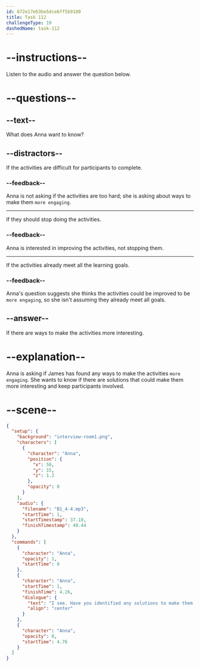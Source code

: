 ```yaml
---
id: 672e17e63be5dce6ff5b9189
title: Task 112
challengeType: 19
dashedName: task-112
---
```


<!-- (Audio) Anna: I see. Have you identified any solutions to make them more engaging? -->

# --instructions--

Listen to the audio and answer the question below.

# --questions--

## --text--

What does Anna want to know?

## --distractors--

If the activities are difficult for participants to complete.

### --feedback--

Anna is not asking if the activities are too hard; she is asking about ways to make them `more engaging`.

---

If they should stop doing the activities.

### --feedback--

Anna is interested in improving the activities, not stopping them.

---

If the activities already meet all the learning goals.

### --feedback--

Anna's question suggests she thinks the activities could be improved to be `more engaging`, so she isn't assuming they already meet all goals.

## --answer--

If there are ways to make the activities more interesting.

# --explanation--

Anna is asking if James has found any ways to make the activities `more engaging`. She wants to know if there are solutions that could make them more interesting and keep participants involved.

# --scene--

```json
{
  "setup": {
    "background": "interview-room1.png",
    "characters": [
      {
        "character": "Anna",
        "position": {
          "x": 50,
          "y": 15,
          "z": 1.2
        },
        "opacity": 0
      }
    ],
    "audio": {
      "filename": "B1_4-4.mp3",
      "startTime": 1,
      "startTimestamp": 37.18,
      "finishTimestamp": 40.44
    }
  },
  "commands": [
    {
      "character": "Anna",
      "opacity": 1,
      "startTime": 0
    },
    {
      "character": "Anna",
      "startTime": 1,
      "finishTime": 4.26,
      "dialogue": {
        "text": "I see. Have you identified any solutions to make them more engaging?",
        "align": "center"
      }
    },
    {
      "character": "Anna",
      "opacity": 0,
      "startTime": 4.76
    }
  ]
}
```

